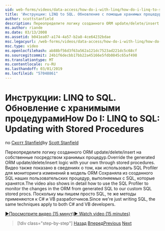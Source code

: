 ```yaml
---
uid: web-forms/videos/data-access/how-do-i-with-linq/how-do-i-linq-to-sql-updating-with-stored-procedures
title: 'Инструкции: LINQ to SQL. Обновление с помощью хранимых процедур | Документация Майкрософт'
author: scottstanfield
description: Переопределите логику созданного ORM update/delete/insert на собственные посредством хранимых процедур. Видео также показано в сведениях о том, как использовать SQL Profiler для...
ms.author: riande
ms.date: 03/13/2008
ms.assetid: b041ea07-a174-4a57-b2a8-4ce64232bdae
msc.legacyurl: /web-forms/videos/data-access/how-do-i-with-linq/how-do-i-linq-to-sql-updating-with-stored-procedures
msc.type: video
ms.openlocfilehash: ab88bf56d3f63a562a121dc7523ad221dc5c68cf
ms.sourcegitcommit: 24b1f6decbb17bb22a45166e5fdb0845c65af498
ms.translationtype: MT
ms.contentlocale: ru-RU
ms.lasthandoff: 03/01/2019
ms.locfileid: "57048861"
---
```

<a name="how-do-i-linq-to-sql-updating-with-stored-procedures"></a><span data-ttu-id="3018d-104">Инструкции: LINQ to SQL. Обновление с хранимыми процедурами</span><span class="sxs-lookup"><span data-stu-id="3018d-104">How Do I: LINQ to SQL: Updating with Stored Procedures</span></span>
====================
<span data-ttu-id="3018d-105">по [Скотт Stanfield](https://github.com/scottstanfield)</span><span class="sxs-lookup"><span data-stu-id="3018d-105">by [Scott Stanfield](https://github.com/scottstanfield)</span></span>

<span data-ttu-id="3018d-106">Переопределите логику созданного ORM update/delete/insert на собственные посредством хранимых процедур.</span><span class="sxs-lookup"><span data-stu-id="3018d-106">Override the generated ORM update/delete/insert logic with your own through stored procedures.</span></span> <span data-ttu-id="3018d-107">Видео также показано в сведениях о том, как использовать SQL Profiler для мониторинга изменений в модель ORM Сохраняла из созданного SQL наших пользовательских процедур, выполняемых с SQL, которые хранятся.</span><span class="sxs-lookup"><span data-stu-id="3018d-107">The video also shows in detail how to use the SQL Profiler to monitor the changes in the ORM from generated SQL to our custom SQL stored procs.</span></span> <span data-ttu-id="3018d-108">Поскольку мы пишем просто SQL, те же методы применяются к C# и VB разработчиков.</span><span class="sxs-lookup"><span data-stu-id="3018d-108">Since we're just writing SQL, the same techniques apply to both C# and VB developers.</span></span>

[<span data-ttu-id="3018d-109">&#9654;Просмотрите видео (15 минут)</span><span class="sxs-lookup"><span data-stu-id="3018d-109">&#9654; Watch video (15 minutes)</span></span>](https://channel9.msdn.com/Blogs/ASP-NET-Site-Videos/how-do-i-linq-to-sql-updating-with-stored-procedures)

> [!div class="step-by-step"]
> <span data-ttu-id="3018d-110">[Назад](how-do-i-linq-to-sql-using-stored-procedures.md)
> [Вперед](how-do-i-linq-to-sql-executing-arbitrary-sql.md)</span><span class="sxs-lookup"><span data-stu-id="3018d-110">[Previous](how-do-i-linq-to-sql-using-stored-procedures.md)
[Next](how-do-i-linq-to-sql-executing-arbitrary-sql.md)</span></span>

